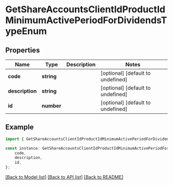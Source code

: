 # GetShareAccountsClientIdProductIdMinimumActivePeriodForDividendsTypeEnum


## Properties

Name | Type | Description | Notes
------------ | ------------- | ------------- | -------------
**code** | **string** |  | [optional] [default to undefined]
**description** | **string** |  | [optional] [default to undefined]
**id** | **number** |  | [optional] [default to undefined]

## Example

```typescript
import { GetShareAccountsClientIdProductIdMinimumActivePeriodForDividendsTypeEnum } from 'fineract-typescript-client';

const instance: GetShareAccountsClientIdProductIdMinimumActivePeriodForDividendsTypeEnum = {
    code,
    description,
    id,
};
```

[[Back to Model list]](../README.md#documentation-for-models) [[Back to API list]](../README.md#documentation-for-api-endpoints) [[Back to README]](../README.md)
